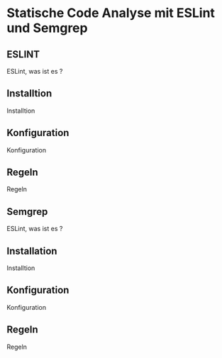# Statische Code Analyse mit ESLint und Semgrep


## ESLINT
ESLint, was ist es ?
## Installtion
Installtion
## Konfiguration
Konfiguration
## Regeln
Regeln


## Semgrep
ESLint, was ist es ?
## Installation
Installtion
## Konfiguration
Konfiguration
## Regeln
Regeln
